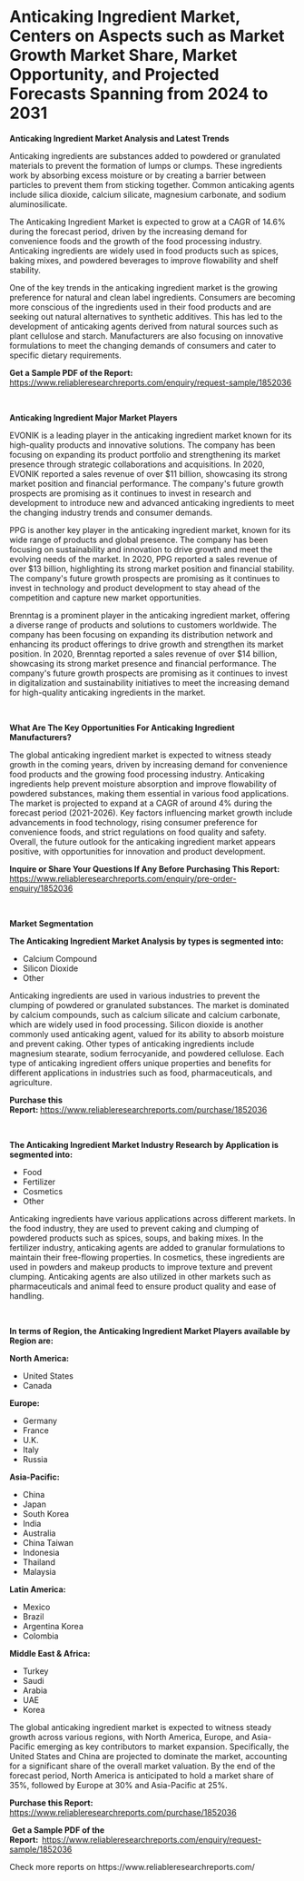 <p><h1>Anticaking Ingredient Market, Centers on Aspects such as Market Growth Market Share, Market Opportunity, and Projected Forecasts Spanning from 2024 to 2031</h1></p><p><strong>Anticaking Ingredient Market Analysis and Latest Trends</strong></p>
<p><p>Anticaking ingredients are substances added to powdered or granulated materials to prevent the formation of lumps or clumps. These ingredients work by absorbing excess moisture or by creating a barrier between particles to prevent them from sticking together. Common anticaking agents include silica dioxide, calcium silicate, magnesium carbonate, and sodium aluminosilicate.</p><p>The Anticaking Ingredient Market is expected to grow at a CAGR of 14.6% during the forecast period, driven by the increasing demand for convenience foods and the growth of the food processing industry. Anticaking ingredients are widely used in food products such as spices, baking mixes, and powdered beverages to improve flowability and shelf stability.</p><p>One of the key trends in the anticaking ingredient market is the growing preference for natural and clean label ingredients. Consumers are becoming more conscious of the ingredients used in their food products and are seeking out natural alternatives to synthetic additives. This has led to the development of anticaking agents derived from natural sources such as plant cellulose and starch. Manufacturers are also focusing on innovative formulations to meet the changing demands of consumers and cater to specific dietary requirements.</p></p>
<p><strong>Get a Sample PDF of the Report:&nbsp;</strong> <a href="https://www.reliableresearchreports.com/enquiry/request-sample/1852036">https://www.reliableresearchreports.com/enquiry/request-sample/1852036</a></p>
<p>&nbsp;</p>
<p><strong>Anticaking Ingredient Major Market Players</strong></p>
<p><p>EVONIK is a leading player in the anticaking ingredient market known for its high-quality products and innovative solutions. The company has been focusing on expanding its product portfolio and strengthening its market presence through strategic collaborations and acquisitions. In 2020, EVONIK reported a sales revenue of over $11 billion, showcasing its strong market position and financial performance. The company's future growth prospects are promising as it continues to invest in research and development to introduce new and advanced anticaking ingredients to meet the changing industry trends and consumer demands.</p><p>PPG is another key player in the anticaking ingredient market, known for its wide range of products and global presence. The company has been focusing on sustainability and innovation to drive growth and meet the evolving needs of the market. In 2020, PPG reported a sales revenue of over $13 billion, highlighting its strong market position and financial stability. The company's future growth prospects are promising as it continues to invest in technology and product development to stay ahead of the competition and capture new market opportunities.</p><p>Brenntag is a prominent player in the anticaking ingredient market, offering a diverse range of products and solutions to customers worldwide. The company has been focusing on expanding its distribution network and enhancing its product offerings to drive growth and strengthen its market position. In 2020, Brenntag reported a sales revenue of over $14 billion, showcasing its strong market presence and financial performance. The company's future growth prospects are promising as it continues to invest in digitalization and sustainability initiatives to meet the increasing demand for high-quality anticaking ingredients in the market.</p></p>
<p>&nbsp;</p>
<p><strong>What Are The Key Opportunities For Anticaking Ingredient Manufacturers?</strong></p>
<p><p>The global anticaking ingredient market is expected to witness steady growth in the coming years, driven by increasing demand for convenience food products and the growing food processing industry. Anticaking ingredients help prevent moisture absorption and improve flowability of powdered substances, making them essential in various food applications. The market is projected to expand at a CAGR of around 4% during the forecast period (2021-2026). Key factors influencing market growth include advancements in food technology, rising consumer preference for convenience foods, and strict regulations on food quality and safety. Overall, the future outlook for the anticaking ingredient market appears positive, with opportunities for innovation and product development.</p></p>
<p><strong>Inquire or Share Your Questions If Any Before Purchasing This Report:</strong> <a href="https://www.reliableresearchreports.com/enquiry/pre-order-enquiry/1852036">https://www.reliableresearchreports.com/enquiry/pre-order-enquiry/1852036</a></p>
<p>&nbsp;</p>
<p><strong>Market Segmentation</strong></p>
<p><strong>The Anticaking Ingredient Market Analysis by types is segmented into:</strong></p>
<p><ul><li>Calcium Compound</li><li>Silicon Dioxide</li><li>Other</li></ul></p>
<p><p>Anticaking ingredients are used in various industries to prevent the clumping of powdered or granulated substances. The market is dominated by calcium compounds, such as calcium silicate and calcium carbonate, which are widely used in food processing. Silicon dioxide is another commonly used anticaking agent, valued for its ability to absorb moisture and prevent caking. Other types of anticaking ingredients include magnesium stearate, sodium ferrocyanide, and powdered cellulose. Each type of anticaking ingredient offers unique properties and benefits for different applications in industries such as food, pharmaceuticals, and agriculture.</p></p>
<p><strong>Purchase this Report:&nbsp;</strong><a href="https://www.reliableresearchreports.com/purchase/1852036">https://www.reliableresearchreports.com/purchase/1852036</a></p>
<p>&nbsp;</p>
<p><strong>The Anticaking Ingredient Market Industry Research by Application is segmented into:</strong></p>
<p><ul><li>Food</li><li>Fertilizer</li><li>Cosmetics</li><li>Other</li></ul></p>
<p><p>Anticaking ingredients have various applications across different markets. In the food industry, they are used to prevent caking and clumping of powdered products such as spices, soups, and baking mixes. In the fertilizer industry, anticaking agents are added to granular formulations to maintain their free-flowing properties. In cosmetics, these ingredients are used in powders and makeup products to improve texture and prevent clumping. Anticaking agents are also utilized in other markets such as pharmaceuticals and animal feed to ensure product quality and ease of handling.</p></p>
<p>&nbsp;</p>
<p><strong>In terms of Region, the Anticaking Ingredient Market Players available by Region are:</strong></p>
<p>
    <p> <strong> North America: </strong>
        <ul>
            <li>United States</li>
            <li>Canada</li>
        </ul>
        </p> 
    <p> <strong> Europe: </strong>
        <ul>
            <li>Germany</li>
            <li>France</li>
            <li>U.K.</li>
            <li>Italy</li>
            <li>Russia</li>
        </ul>
        </p> 
    <p> <strong> Asia-Pacific: </strong>
        <ul>
            <li>China</li>
            <li>Japan</li>
            <li>South Korea</li>
            <li>India</li>
            <li>Australia</li>
            <li>China Taiwan</li>
            <li>Indonesia</li>
            <li>Thailand</li>
            <li>Malaysia</li>
        </ul>
        </p> 
    <p> <strong> Latin America: </strong>
        <ul>
            <li>Mexico</li>
            <li>Brazil</li>
            <li>Argentina Korea</li>
            <li>Colombia</li>
        </ul>
        </p> 
    <p> <strong> Middle East & Africa: </strong>
        <ul>
            <li>Turkey</li>
            <li>Saudi</li>
            <li>Arabia</li>
            <li>UAE</li>
            <li>Korea</li>
        </ul>
    </p>
    </p>
<p><p>The global anticaking ingredient market is expected to witness steady growth across various regions, with North America, Europe, and Asia-Pacific emerging as key contributors to market expansion. Specifically, the United States and China are projected to dominate the market, accounting for a significant share of the overall market valuation. By the end of the forecast period, North America is anticipated to hold a market share of 35%, followed by Europe at 30% and Asia-Pacific at 25%.</p></p>
<p><strong>Purchase this Report: </strong><a href="https://www.reliableresearchreports.com/purchase/1852036">https://www.reliableresearchreports.com/purchase/1852036</a></p>
<p>&nbsp;<strong>Get a Sample PDF of the Report:&nbsp;&nbsp;</strong><a href="https://www.reliableresearchreports.com/enquiry/request-sample/1852036">https://www.reliableresearchreports.com/enquiry/request-sample/1852036</a></p>
<p><strong></strong></p>
<p>Check more reports on https://www.reliableresearchreports.com/</p>